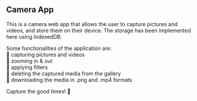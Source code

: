 ## Camera App

This is a camera web app that allows the user to capture pictures and videos, and store them on their device. The storage has been implemented here using IndexedDB.

Some functionalities of the application are: <br>
📸 capturing pictures and videos <br>
📸 zooming in & out <br>
📸 applying filters <br>
📸 deleting the captured media from the gallery <br>
📸 downloading the media in .png and .mp4 formats <br>

Capture the good times! 🌠
